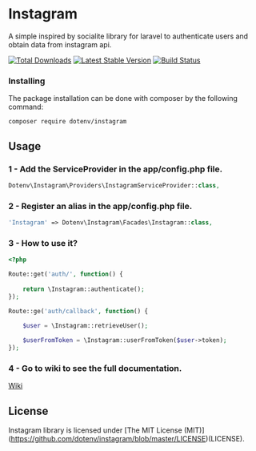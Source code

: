# Instagram

A simple inspired by socialite library for laravel to authenticate users and obtain data from instagram api.

[![Total Downloads](https://poser.pugx.org/DotEnv/instagram/downloads.svg)](https://packagist.org/packages/dotenv/instagram)
[![Latest Stable Version](https://poser.pugx.org/DotEnv/instagram/v/stable.svg)](https://packagist.org/packages/dotenv/instagram)
[![Build Status](https://travis-ci.org/DotEnv/instagram.svg?branch=master)](https://travis-ci.org/DotEnv/instagram) 

### Installing
The package installation can be done with composer by the following command:

```shell
composer require dotenv/instagram
```

## Usage

### 1 - Add the ServiceProvider in the app/config.php file.

```php
Dotenv\Instagram\Providers\InstagramServiceProvider::class,

```

### 2 - Register an alias in the app/config.php file.

```php
'Instagram' => Dotenv\Instagram\Facades\Instagram::class,

```

### 3 - How to use it?

```php
<?php

Route::get('auth/', function() {
	
	return \Instagram::authenticate();
});

Route::ge('auth/callback', function() {
	
	$user = \Instagram::retrieveUser();

   	$userFromToken = \Instagram::userFromToken($user->token);
});

```

### 4 - Go to wiki to see the full documentation.

[Wiki](https://github.com/DotEnv/instagram/wiki)

## License

Instagram library is licensed under [The MIT License (MIT)] (https://github.com/dotenv/instagram/blob/master/LICENSE)(LICENSE).
